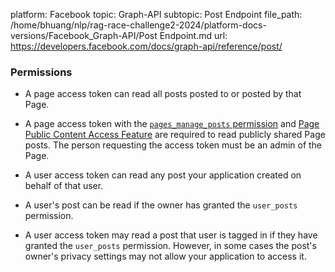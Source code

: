 platform: Facebook
topic: Graph-API
subtopic: Post Endpoint
file_path: /home/bhuang/nlp/rag-race-challenge2-2024/platform-docs-versions/Facebook_Graph-API/Post Endpoint.md
url: https://developers.facebook.com/docs/graph-api/reference/post/

### Permissions

* A page access token can read all posts posted to or posted by that Page.
    
* A page access token with the [`pages_manage_posts` permission](https://developers.facebook.com/docs/pages/overview/permissions-features) and [Page Public Content Access Feature](https://developers.facebook.com/docs/apps/review/feature/#reference-PAGES_ACCESS) are required to read publicly shared Page posts. The person requesting the access token must be an admin of the Page.
    
* A user access token can read any post your application created on behalf of that user.
    
* A user's post can be read if the owner has granted the `user_posts` permission.
    
* A user access token may read a post that user is tagged in if they have granted the `user_posts` permission. However, in some cases the post's owner's privacy settings may not allow your application to access it.
